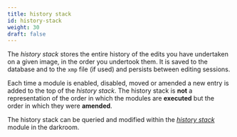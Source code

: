 ```yaml
---
title: history stack
id: history-stack
weight: 30
draft: false
---
```


The _history stack_ stores the entire history of the edits you have undertaken on a given image, in the order you undertook them. It is saved to the database and to the `xmp` file (if used) and persists between editing sessions.

Each time a module is enabled, disabled, moved or amended a new entry is added to the top of the _history stack_. The history stack is **not** a representation of the order in which the modules are **executed** but the order in which they were **amended**.

The history stack can be queried and modified within the [_history stack_](../../../module-reference/utility-modules/darkroom/history-stack.md) module in the darkroom.
